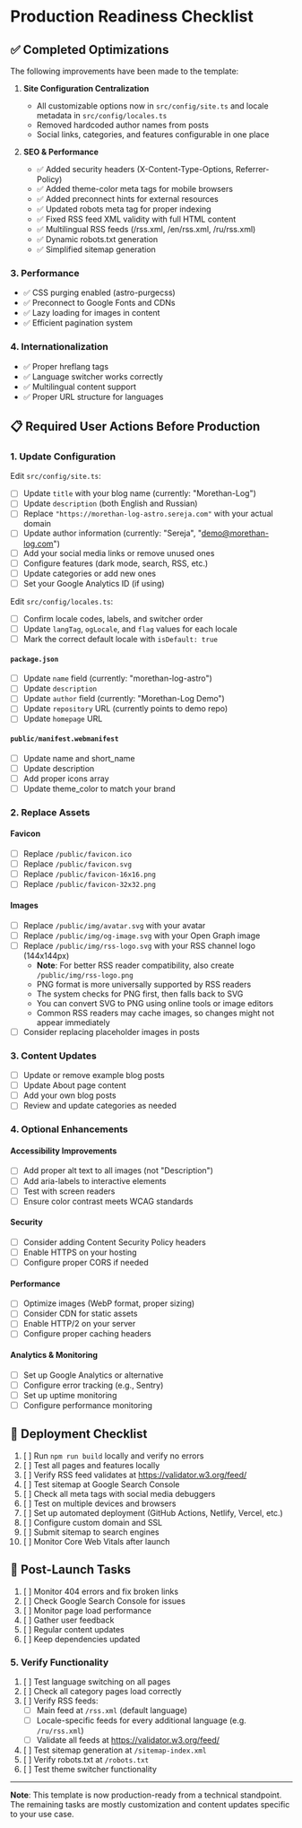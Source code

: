 # Production Readiness Checklist

## ✅ Completed Optimizations

The following improvements have been made to the template:

1. **Site Configuration Centralization**
   - All customizable options now in `src/config/site.ts` and locale metadata in `src/config/locales.ts`
   - Removed hardcoded author names from posts
   - Social links, categories, and features configurable in one place

2. **SEO & Performance**
   - ✅ Added security headers (X-Content-Type-Options, Referrer-Policy)
   - ✅ Added theme-color meta tags for mobile browsers
   - ✅ Added preconnect hints for external resources
   - ✅ Updated robots meta tag for proper indexing
   - ✅ Fixed RSS feed XML validity with full HTML content
   - ✅ Multilingual RSS feeds (/rss.xml, /en/rss.xml, /ru/rss.xml)
   - ✅ Dynamic robots.txt generation
   - ✅ Simplified sitemap generation

### 3. **Performance**
- ✅ CSS purging enabled (astro-purgecss)
- ✅ Preconnect to Google Fonts and CDNs
- ✅ Lazy loading for images in content
- ✅ Efficient pagination system

### 4. **Internationalization**
- ✅ Proper hreflang tags
- ✅ Language switcher works correctly
- ✅ Multilingual content support
- ✅ Proper URL structure for languages

## 📋 Required User Actions Before Production

### 1. **Update Configuration**

Edit `src/config/site.ts`:

- [ ] Update `title` with your blog name (currently: "Morethan-Log")
- [ ] Update `description` (both English and Russian)
- [ ] Replace `"https://morethan-log-astro.sereja.com"` with your actual domain
- [ ] Update author information (currently: "Sereja", "demo@morethan-log.com")
- [ ] Add your social media links or remove unused ones
- [ ] Configure features (dark mode, search, RSS, etc.)
- [ ] Update categories or add new ones
- [ ] Set your Google Analytics ID (if using)

Edit `src/config/locales.ts`:

- [ ] Confirm locale codes, labels, and switcher order
- [ ] Update `langTag`, `ogLocale`, and `flag` values for each locale
- [ ] Mark the correct default locale with `isDefault: true`

#### `package.json`
- [ ] Update `name` field (currently: "morethan-log-astro")
- [ ] Update `description` 
- [ ] Update `author` field (currently: "Morethan-Log Demo")
- [ ] Update `repository` URL (currently points to demo repo)
- [ ] Update `homepage` URL

#### `public/manifest.webmanifest`
- [ ] Update name and short_name
- [ ] Update description
- [ ] Add proper icons array
- [ ] Update theme_color to match your brand

### 2. **Replace Assets**

#### Favicon
- [ ] Replace `/public/favicon.ico`
- [ ] Replace `/public/favicon.svg`
- [ ] Replace `/public/favicon-16x16.png`
- [ ] Replace `/public/favicon-32x32.png`

#### Images
- [ ] Replace `/public/img/avatar.svg` with your avatar
- [ ] Replace `/public/img/og-image.svg` with your Open Graph image
- [ ] Replace `/public/img/rss-logo.svg` with your RSS channel logo (144x144px)
  - **Note**: For better RSS reader compatibility, also create `/public/img/rss-logo.png`
  - PNG format is more universally supported by RSS readers
  - The system checks for PNG first, then falls back to SVG
  - You can convert SVG to PNG using online tools or image editors
  - Common RSS readers may cache images, so changes might not appear immediately
- [ ] Consider replacing placeholder images in posts

### 3. **Content Updates**
- [ ] Update or remove example blog posts
- [ ] Update About page content
- [ ] Add your own blog posts
- [ ] Review and update categories as needed

### 4. **Optional Enhancements**

#### Accessibility Improvements
- [ ] Add proper alt text to all images (not "Description")
- [ ] Add aria-labels to interactive elements
- [ ] Test with screen readers
- [ ] Ensure color contrast meets WCAG standards

#### Security
- [ ] Consider adding Content Security Policy headers
- [ ] Enable HTTPS on your hosting
- [ ] Configure proper CORS if needed

#### Performance
- [ ] Optimize images (WebP format, proper sizing)
- [ ] Consider CDN for static assets
- [ ] Enable HTTP/2 on your server
- [ ] Configure proper caching headers

#### Analytics & Monitoring
- [ ] Set up Google Analytics or alternative
- [ ] Configure error tracking (e.g., Sentry)
- [ ] Set up uptime monitoring
- [ ] Configure performance monitoring

## 🚀 Deployment Checklist

1. [ ] Run `npm run build` locally and verify no errors
2. [ ] Test all pages and features locally
3. [ ] Verify RSS feed validates at https://validator.w3.org/feed/
4. [ ] Test sitemap at Google Search Console
5. [ ] Check all meta tags with social media debuggers
6. [ ] Test on multiple devices and browsers
7. [ ] Set up automated deployment (GitHub Actions, Netlify, Vercel, etc.)
8. [ ] Configure custom domain and SSL
9. [ ] Submit sitemap to search engines
10. [ ] Monitor Core Web Vitals after launch

## 📝 Post-Launch Tasks

1. [ ] Monitor 404 errors and fix broken links
2. [ ] Check Google Search Console for issues
3. [ ] Monitor page load performance
4. [ ] Gather user feedback
5. [ ] Regular content updates
6. [ ] Keep dependencies updated

### 5. **Verify Functionality**

1. [ ] Test language switching on all pages
2. [ ] Check all category pages load correctly
3. [ ] Verify RSS feeds:
   - [ ] Main feed at `/rss.xml` (default language)
   - [ ] Locale-specific feeds for every additional language (e.g. `/ru/rss.xml`)
   - [ ] Validate all feeds at https://validator.w3.org/feed/
4. [ ] Test sitemap generation at `/sitemap-index.xml`
5. [ ] Verify robots.txt at `/robots.txt`
6. [ ] Test theme switcher functionality

---

**Note**: This template is now production-ready from a technical standpoint. The remaining tasks are mostly customization and content updates specific to your use case. 
